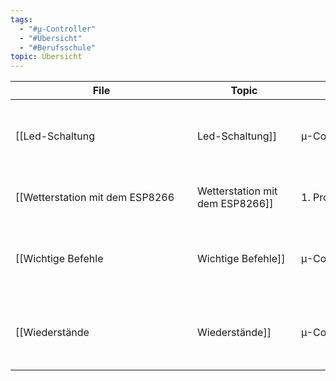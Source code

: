 ```yaml
---
tags:
  - "#µ-Controller"
  - "#Übersicht"
  - "#Berufsschule"
topic: Übersicht
---
```

| <div style="width:275px;">File</div> | <div style='width:150px;'>Topic<div> | <div style='width:200px;'>Tags<div> |                                                                                            |
| ------------------------------------ | ------------------------------------ | ----------------------------------- | ------------------------------------------------------------------------------------------ |
| [[Led-Schaltung                      | Led-Schaltung]]                      | µ-Controller                        | <ul><li>#Berufsschule</li><li>#WPF</li><li>#µ-Controller</li><li>#Elektrotechnik</li></ul> |
| [[Wetterstation mit dem ESP8266      | Wetterstation mit dem ESP8266]]      | 1. Projektarbeit, Doku              | <ul><li>#µ-Controller</li><li>#Berufsschule</li></ul>                                      |
| [[Wichtige Befehle                   | Wichtige Befehle]]                   | µ-Controller                        | <ul><li>#Berufsschule</li><li>#WPF</li><li>#µ-Controller</li><li>#Programmieren</li></ul>  |
| [[Wiederstände                       | Wiederstände]]                       | µ-Controller                        | <ul><li>#Berufsschule</li><li>#WPF</li><li>#µ-Controller</li><li>#Elektrotechnik</li></ul> |
